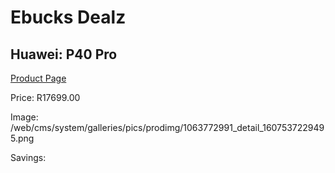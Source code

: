 
# Ebucks Dealz
## Huawei: P40 Pro
[Product Page](https://www.ebucks.com/web/shop/productSelected.do?prodId=1063772991&catId=714947548)

Price: R17699.00

Image: /web/cms/system/galleries/pics/prodimg/1063772991_detail_1607537229495.png

Savings: 


	